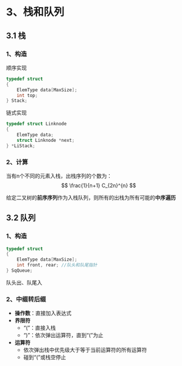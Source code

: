 # 3、栈和队列

## 3.1 栈

### 1、构造

顺序实现

```C
typedef struct
{
    ElemType data[MaxSize];
    int top;
} Stack;
```

链式实现

```c
typedef struct Linknode
{
    ElemType data;
    struct Linknode *next;
} *LiStack;
```



### 2、计算

当有n个不同的元素入栈，出栈序列的个数为：
$$
\frac{1}{n+1} C_{2n}^{n}
$$



给定二叉树的**前序序列**作为入栈队列，则所有的出栈为所有可能的**中序遍历**


## 3.2 队列

### 1、构造

```c
typedef struct
{
    ElemType data[MaxSize];
    int front, rear; //队头和队尾指针
} SqQueue;
```



队头出、队尾入



### 2、中缀转后缀

- **操作数**：直接加入表达式
- **界限符**
  - “(”：直接入栈
  - “)”：依次弹出运算符，直到“(”为止
- **运算符**
  - 依次弹出栈中优先级大于等于当前运算符的所有运算符
  - 碰到“(”或栈空停止
